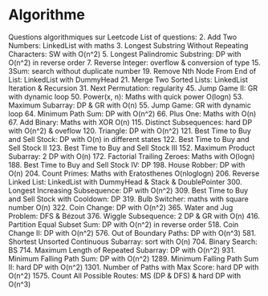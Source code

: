 # Algorithme
Questions algorithmiques sur Leetcode
List of questions: 
2. Add Two Numbers: LinkedList with maths
3. Longest Substring Without Repeating Characters: SW with O(n^2)
5. Longest Palindromic Substring: DP with O(n^2) in reverse order
7. Reverse Integer: overflow & conversion of type
15. 3Sum: search without duplicate number
19. Remove Nth Node From End of List: LinkedList with DummyHead
21. Merge Two Sorted Lists: LinkedList Iteration & Recursion
31. Next Permutation: regularity 
45. Jump Game II: GR with dynamic loop
50. Power(x, n): Maths with quick power O(logn)
53. Maximum Subarray: DP & GR with O(n)
55. Jump Game: GR with dynamic loop
64. Minimum Path Sum: DP with O(n^2)
66. Plus One: Maths with O(n) 
67. Add Binary: Maths with XOR O(n)
115. Distinct Subsequences: hard DP with O(n^2) & oveflow
120. Triangle: DP with O(n^2)
121. Best Time to Buy and Sell Stock: DP with O(n) in different states
122. Best Time to Buy and Sell Stock II
123. Best Time to Buy and Sell Stock III
152. Maximum Product Subarray: 2 DP with O(n)
172. Factorial Trailing Zeroes: Maths with O(logn)
188. Best Time to Buy and Sell Stock IV: DP
198. House Robber: DP with O(n)
204. Count Primes: Maths with Eratosthenes O(nloglogn)
206. Reverse Linked List: LinkedList with DummyHead & Stack & DoublePointer
300. Longest Increasing Subsequence: DP with O(n^2)
309. Best Time to Buy and Sell Stock with Cooldown: DP
319. Bulb Switcher: maths with square number O(n)
322. Coin Change: DP with O(n^2)
365. Water and Jug Problem: DFS & Bézout
376. Wiggle Subsequence: 2 DP & GR with O(n)
416. Partition Equal Subset Sum: DP with O(n^2) in reverse order
518. Coin Change II: DP with O(n^2)
576. Out of Boundary Paths: DP with O(n^3)
581. Shortest Unsorted Continuous Subarray: sort with O(n)
704. Binary Search: BS
714. Maximum Length of Repeated Subarray: DP with O(n^2)
931. Minimum Falling Path Sum: DP with O(n^2)
1289. Minimum Falling Path Sum II: hard DP with O(n^2)
1301. Number of Paths with Max Score: hard DP with O(n^2)
1575. Count All Possible Routes: MS (DP & DFS) & hard DP with O(n^3)